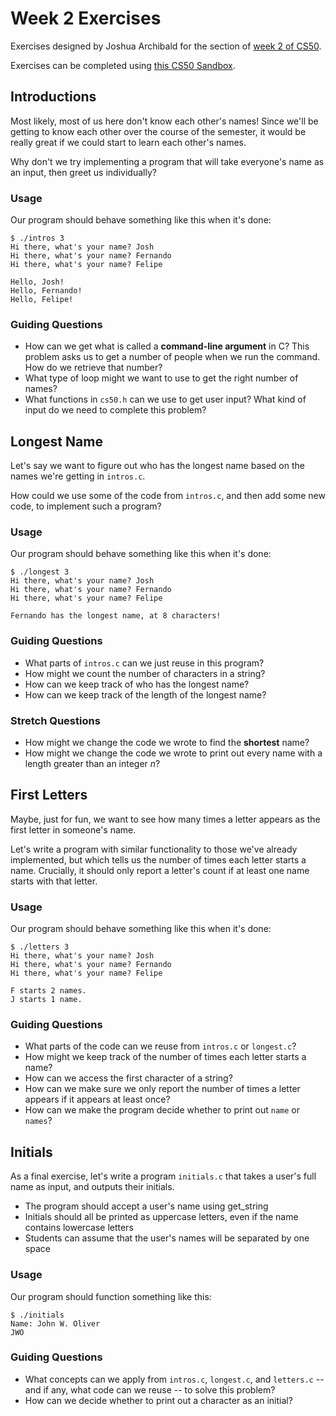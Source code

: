 # Week 2 Exercises

Exercises designed by Joshua Archibald for the section of [week 2 of CS50](https://cs50.harvard.edu/college/weeks/2).

Exercises can be completed using [this CS50 Sandbox](http://bit.ly/2UOBF2i).

## Introductions

Most likely, most of us here don't know each other's names! Since we'll be getting to know each other over the course of the semester, it would be really great if we could start to learn each other's names.

Why don't we try implementing a program that will take everyone's name as an input, then greet us individually?

### Usage

Our program should behave something like this when it's done:

```
$ ./intros 3
Hi there, what's your name? Josh
Hi there, what's your name? Fernando
Hi there, what's your name? Felipe

Hello, Josh!
Hello, Fernando!
Hello, Felipe!
```

### Guiding Questions

- How can we get what is called a **command-line argument** in C? This problem asks us to get a number of people when we run the command. How do we retrieve that number?
- What type of loop might we want to use to get the right number of names?
- What functions in `cs50.h` can we use to get user input? What kind of input do we need to complete this problem?


## Longest Name

Let's say we want to figure out who has the longest name based on the names we're getting in `intros.c`.

How could we use some of the code from `intros.c`, and then add some new code, to implement such a program?

### Usage

Our program should behave something like this when it's done:

```
$ ./longest 3
Hi there, what's your name? Josh
Hi there, what's your name? Fernando
Hi there, what's your name? Felipe

Fernando has the longest name, at 8 characters!
```

### Guiding Questions

- What parts of `intros.c` can we just reuse in this program?
- How might we count the number of characters in a string?
- How can we keep track of who has the longest name?
- How can we keep track of the length of the longest name?

### Stretch Questions

- How might we change the code we wrote to find the **shortest** name?
- How might we change the code we wrote to print out every name with a length greater than an integer *n*?

## First Letters

Maybe, just for fun, we want to see how many times a letter appears as the first letter in someone's name.

Let's write a program with similar functionality to those we've already implemented, but which tells us the number of times each letter starts a name. Crucially, it should only report a letter's count if at least one name starts with that letter.

### Usage

Our program should behave something like this when it's done:

```
$ ./letters 3
Hi there, what's your name? Josh
Hi there, what's your name? Fernando
Hi there, what's your name? Felipe

F starts 2 names.
J starts 1 name.
```

### Guiding Questions

- What parts of the code can we reuse from `intros.c` or `longest.c`?
- How might we keep track of the number of times each letter starts a name?
- How can we access the first character of a string?
- How can we make sure we only report the number of times a letter appears if it appears at least once?
- How can we make the program decide whether to print out `name` or `names`?


## Initials

As a final exercise, let's write a program `initials.c` that takes a user's full name as input, and outputs their initials.

- The program should accept a user's name using get_string
- Initials should all be printed as uppercase letters, even if the name contains lowercase letters
- Students can assume that the user's names will be separated by one space

### Usage

Our program should function something like this:
```
$ ./initials
Name: John W. Oliver
JWO
```

### Guiding Questions

- What concepts can we apply from `intros.c`, `longest.c`, and `letters.c` -- and if any, what code can we reuse -- to solve this problem?
- How can we decide whether to print out a character as an initial?
